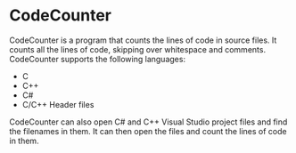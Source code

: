 CodeCounter
===========

CodeCounter is a program that counts the lines of code in source files.
It counts all the lines of code, skipping over whitespace and comments.
CodeCounter supports the following languages:

-   C
-   C++
-   C#
-   C/C++ Header files

CodeCounter can also open C# and C++ Visual Studio project files and
find the filenames in them. It can then open the files and count the
lines of code in them.